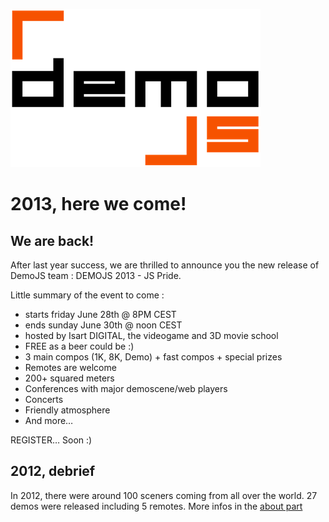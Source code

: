 
![DemoJS](images/demojs_normal.png)

# 2013, here we come!

## We are back!

After last year success, we are thrilled to announce you the new release of DemoJS team : DEMOJS 2013 - JS Pride. 

Little summary of the event to come : 

 * starts friday June 28th @ 8PM CEST
 * ends sunday June 30th @ noon CEST
 * hosted by Isart DIGITAL, the videogame and 3D movie school
 * FREE as a beer could be :) 
 * 3 main compos (1K, 8K, Demo) + fast compos + special prizes 
 * Remotes are welcome
 * 200+ squared meters
 * Conferences with major demoscene/web players
 * Concerts
 * Friendly atmosphere
 * And more…

REGISTER… Soon :)

## 2012, debrief

In 2012, there were around 100 sceners coming from all over the world. 27 demos were released including 5 remotes. More infos in the [about part](#about)

